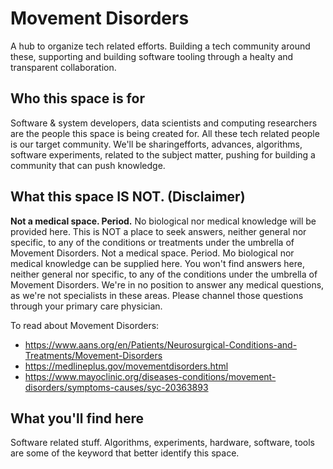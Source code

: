 # Movement Disorders

A hub to organize tech related efforts. Building a tech community around these, supporting and building software tooling through a healty and transparent collaboration.

## Who this space is for
Software & system developers, data scientists and computing researchers are the people this space is being created for. All these tech related people is our target community. We'll be sharingefforts, advances, algorithms, software experiments, related to the subject matter, pushing for building a community that can push knowledge.

## What this space IS NOT. (Disclaimer)
**Not a medical space. Period.** No biological nor medical knowledge will be provided here. This is NOT a place to seek answers, neither general nor specific, to any of the conditions or treatments under the umbrella of Movement Disorders.
Not a medical space. Period. Mo biological nor medical knowledge can be supplied here. You won't find answers here, neither general nor specific, to any of the conditions under the umbrella of Movement Disorders.
We're in no position to answer any medical questions, as we're not specialists in these areas. Please channel those questions through your primary care physician.

To read about Movement Disorders:
- https://www.aans.org/en/Patients/Neurosurgical-Conditions-and-Treatments/Movement-Disorders
- https://medlineplus.gov/movementdisorders.html
- https://www.mayoclinic.org/diseases-conditions/movement-disorders/symptoms-causes/syc-20363893

## What you'll find here
Software related stuff. Algorithms, experiments, hardware, software, tools are some of the keyword that better identify this space.
